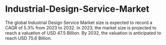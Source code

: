 # Industrial-Design-Service-Market
The global Industrial Design Service Market size is expected to record a CAGR of 5.3% from 2023 to 2032. In 2023, the market size is projected to reach a valuation of USD 47.5 Billion. By 2032, the valuation is anticipated to reach USD 75.6 Billion.
